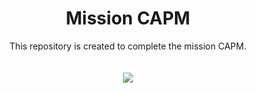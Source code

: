 <center>  <h1>Mission CAPM</h1>
This repository is created to complete the mission CAPM. 
</br></br></br>
<img src="https://raw.githubusercontent.com/Shuvo1260/shuvo1260/main/images/svg1.gif"/></center>
